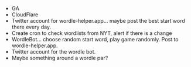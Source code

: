 - GA
- CloudFlare
- Twitter account for wordle-helper.app... maybe post the best start word there every day.
- Create cron to check wordlists from NYT, alert if there is a change
- WordleBot... choose random start word, play game randomly. Post to wordle-helper.app.
- Twitter account for the wordle bot.
- Maybe something around a wordle par?
